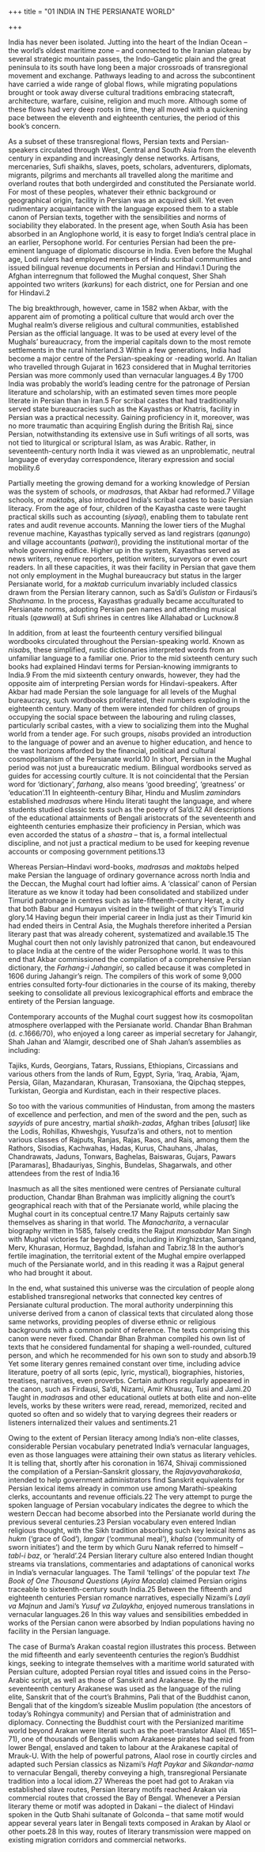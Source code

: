 +++
title = "01 INDIA IN THE PERSIANATE WORLD"

+++

India has never been isolated. Jutting into the heart of the Indian Ocean – the world’s oldest maritime zone – and connected to the Iranian plateau by several strategic mountain passes, the Indo-Gangetic plain and the great peninsula to its south have long been a major crossroads of transregional movement and exchange. Pathways leading to and across the subcontinent have carried a wide range of global flows, while migrating populations brought or took away diverse cultural traditions embracing statecraft, architecture, warfare, cuisine, religion and much more. Although some of these flows had very deep roots in time, they all moved with a quickening pace between the eleventh and eighteenth centuries, the period of this book’s concern.

As a subset of these transregional flows, Persian texts and Persian-speakers circulated through West, Central and South Asia from the eleventh century in expanding and increasingly dense networks. Artisans, mercenaries, Sufi shaikhs, slaves, poets, scholars, adventurers, diplomats, migrants, pilgrims and merchants all travelled along the maritime and overland routes that both undergirded and constituted the Persianate world. For most of these peoples, whatever their ethnic background or geographical origin, facility in Persian was an acquired skill. Yet even rudimentary acquaintance with the language exposed them to a stable canon of Persian texts, together with the sensibilities and norms of sociability they elaborated. In the present age, when South Asia has been absorbed in an Anglophone world, it is easy to forget India’s central place in an earlier, Persophone world. For centuries Persian had been the pre-eminent language of diplomatic discourse in India. Even before the Mughal age, Lodi rulers had employed members of Hindu scribal communities and issued bilingual revenue documents in Persian and Hindavi.1 During the Afghan interregnum that followed the Mughal conquest, Sher Shah appointed two writers \(*karkun*s\) for each district, one for Persian and one for Hindavi.2

The big breakthrough, however, came in 1582 when Akbar, with the apparent aim of promoting a political culture that would arch over the Mughal realm’s diverse religious and cultural communities, established Persian as the official language. It was to be used at every level of the Mughals’ bureaucracy, from the imperial capitals down to the most remote settlements in the rural hinterland.3 Within a few generations, India had become a major centre of the Persian-speaking or -reading world. An Italian who travelled through Gujarat in 1623 considered that in Mughal territories Persian was more commonly used than vernacular languages.4 By 1700 India was probably the world’s leading centre for the patronage of Persian literature and scholarship, with an estimated seven times more people literate in Persian than in Iran.5 For scribal castes that had traditionally served state bureaucracies such as the Kayasthas or Khatris, facility in Persian was a practical necessity. Gaining proficiency in it, moreover, was no more traumatic than acquiring English during the British Raj, since Persian, notwithstanding its extensive use in Sufi writings of all sorts, was not tied to liturgical or scriptural Islam, as was Arabic. Rather, in seventeenth-century north India it was viewed as an unproblematic, neutral language of everyday correspondence, literary expression and social mobility.6

Partially meeting the growing demand for a working knowledge of Persian was the system of schools, or *madrasa*s, that Akbar had reformed.7 Village schools, or *maktab*s, also introduced India’s scribal castes to basic Persian literacy. From the age of four, children of the Kayastha caste were taught practical skills such as accounting \(*siyaqi*\), enabling them to tabulate rent rates and audit revenue accounts. Manning the lower tiers of the Mughal revenue machine, Kayasthas typically served as land registrars \(*qanungo*\) and village accountants \(*patwari*\), providing the institutional mortar of the whole governing edifice. Higher up in the system, Kayasthas served as news writers, revenue reporters, petition writers, surveyors or even court readers. In all these capacities, it was their facility in Persian that gave them not only employment in the Mughal bureaucracy but status in the larger Persianate world, for a *maktab* curriculum invariably included classics drawn from the Persian literary cannon, such as Sa‘di’s *Gulistan* or Firdausi’s *Shahnama*. In the process, Kayasthas gradually became acculturated to Persianate norms, adopting Persian pen names and attending musical rituals \(*qawwali*\) at Sufi shrines in centres like Allahabad or Lucknow.8

In addition, from at least the fourteenth century versified bilingual wordbooks circulated throughout the Persian-speaking world. Known as *nisab*s, these simplified, rustic dictionaries interpreted words from an unfamiliar language to a familiar one. Prior to the mid sixteenth century such books had explained Hindavi terms for Persian-knowing immigrants to India.9 From the mid sixteenth century onwards, however, they had the opposite aim of interpreting Persian words for Hindavi-speakers. After Akbar had made Persian the sole language for all levels of the Mughal bureaucracy, such wordbooks proliferated, their numbers exploding in the eighteenth century. Many of them were intended for children of groups occupying the social space between the labouring and ruling classes, particularly scribal castes, with a view to socializing them into the Mughal world from a tender age. For such groups, *nisab*s provided an introduction to the language of power and an avenue to higher education, and hence to the vast horizons afforded by the financial, political and cultural cosmopolitanism of the Persianate world.10 In short, Persian in the Mughal period was not just a bureaucratic medium. Bilingual wordbooks served as guides for accessing courtly culture. It is not coincidental that the Persian word for ‘dictionary’, *farhang*, also means ‘good breeding’, ‘greatness’ or ‘education’.11 In eighteenth-century Bihar, Hindu and Muslim *zamindar*s established *madrasa*s where Hindu literati taught the language, and where students studied classic texts such as the poetry of Sa‘di.12 All descriptions of the educational attainments of Bengali aristocrats of the seventeenth and eighteenth centuries emphasize their proficiency in Persian, which was even accorded the status of a *shastra* – that is, a formal intellectual discipline, and not just a practical medium to be used for keeping revenue accounts or composing government petitions.13

Whereas Persian–Hindavi word-books, *madrasa*s and *maktab*s helped make Persian the language of ordinary governance across north India and the Deccan, the Mughal court had loftier aims. A ‘classical’ canon of Persian literature as we know it today had been consolidated and stabilized under Timurid patronage in centres such as late-fifteenth-century Herat, a city that both Babur and Humayun visited in the twilight of that city’s Timurid glory.14 Having begun their imperial career in India just as their Timurid kin had ended theirs in Central Asia, the Mughals therefore inherited a Persian literary past that was already coherent, systematized and available.15 The Mughal court then not only lavishly patronized that canon, but endeavoured to place India at the centre of the wider Persophone world. It was to this end that Akbar commissioned the compilation of a comprehensive Persian dictionary, the *Farhang-i Jahangiri*, so called because it was completed in 1606 during Jahangir’s reign. The compilers of this work of some 9,000 entries consulted forty-four dictionaries in the course of its making, thereby seeking to consolidate all previous lexicographical efforts and embrace the entirety of the Persian language.

Contemporary accounts of the Mughal court suggest how its cosmopolitan atmosphere overlapped with the Persianate world. Chandar Bhan Brahman \(d. *c*.1666/70\), who enjoyed a long career as imperial secretary for Jahangir, Shah Jahan and ‘Alamgir, described one of Shah Jahan’s assemblies as including:

Tajiks, Kurds, Georgians, Tatars, Russians, Ethiopians, Circassians and various others from the lands of Rum, Egypt, Syria, ‘Iraq, Arabia, ‘Ajam, Persia, Gilan, Mazandaran, Khurasan, Transoxiana, the Qipchaq steppes, Turkistan, Georgia and Kurdistan, each in their respective places.

So too with the various communities of Hindustan, from among the masters of excellence and perfection, and men of the sword and the pen, such as *sayyids* of pure ancestry, martial *shaikh-zadas*, Afghan tribes \[*alusat*\] like the Lodis, Rohillas, Khweshgis, Yusufza’is and others, not to mention various classes of Rajputs, Ranjas, Rajas, Raos, and Rais, among them the Rathors, Sisodias, Kachwahas, Hadas, Kurus, Chauhans, Jhalas, Chandrawats, Jaduns, Tonwars, Baghelas, Baiswaras, Gujars, Pawars \[Paramaras\], Bhadauriyas, Singhis, Bundelas, Shagarwals, and other attendees from the rest of India.16

Inasmuch as all the sites mentioned were centres of Persianate cultural production, Chandar Bhan Brahman was implicitly aligning the court’s geographical reach with that of the Persianate world, while placing the Mughal court in its conceptual centre.17 Many Rajputs certainly saw themselves as sharing in that world. The *Manacharita*, a vernacular biography written in 1585, falsely credits the Rajput *mansabdar* Man Singh with Mughal victories far beyond India, including in Kirghizstan, Samarqand, Merv, Khurasan, Hormuz, Baghdad, Isfahan and Tabriz.18 In the author’s fertile imagination, the territorial extent of the Mughal empire overlapped much of the Persianate world, and in this reading it was a Rajput general who had brought it about.

In the end, what sustained this universe was the circulation of people along established transregional networks that connected key centres of Persianate cultural production. The moral authority underpinning this universe derived from a canon of classical texts that circulated along those same networks, providing peoples of diverse ethnic or religious backgrounds with a common point of reference. The texts comprising this canon were never fixed. Chandar Bhan Brahman compiled his own list of texts that he considered fundamental for shaping a well-rounded, cultured person, and which he recommended for his own son to study and absorb.19 Yet some literary genres remained constant over time, including advice literature, poetry of all sorts \(epic, lyric, mystical\), biographies, histories, treatises, narratives, even proverbs. Certain authors regularly appeared in the canon, such as Firdausi, Sa‘di, Nizami, Amir Khusrau, Tusi and Jami.20 Taught in *madrasa*s and other educational outlets at both elite and non-elite levels, works by these writers were read, reread, memorized, recited and quoted so often and so widely that to varying degrees their readers or listeners internalized their values and sentiments.21

Owing to the extent of Persian literacy among India’s non-elite classes, considerable Persian vocabulary penetrated India’s vernacular languages, even as those languages were attaining their own status as literary vehicles. It is telling that, shortly after his coronation in 1674, Shivaji commissioned the compilation of a Persian–Sanskrit glossary, the *Rajavyavaharakośa*, intended to help government administrators find Sanskrit equivalents for Persian lexical items already in common use among Marathi-speaking clerks, accountants and revenue officials.22 The very attempt to purge the spoken language of Persian vocabulary indicates the degree to which the western Deccan had become absorbed into the Persianate world during the previous several centuries.23 Persian vocabulary even entered Indian religious thought, with the Sikh tradition absorbing such key lexical items as *hukm* \(‘grace of God’\), *langar* \(‘communal meal’\), *khalsa* \(‘community of sworn initiates’\) and the term by which Guru Nanak referred to himself – *tabl-i baz*, or ‘herald’.24 Persian literary culture also entered Indian thought streams via translations, commentaries and adaptations of canonical works in India’s vernacular languages. The Tamil ‘tellings’ of the popular text *The Book of One Thousand Questions* \(*Ayira Macala*\) claimed Persian origins traceable to sixteenth-century south India.25 Between the fifteenth and eighteenth centuries Persian romance narratives, especially Nizami’s *Layli va Majnun* and Jami’s *Yusuf va Zulaykha*, enjoyed numerous translations in vernacular languages.26 In this way values and sensibilities embedded in works of the Persian canon were absorbed by Indian populations having no facility in the Persian language.

The case of Burma’s Arakan coastal region illustrates this process. Between the mid fifteenth and early seventeenth centuries the region’s Buddhist kings, seeking to integrate themselves with a maritime world saturated with Persian culture, adopted Persian royal titles and issued coins in the Perso-Arabic script, as well as those of Sanskrit and Arakanese. By the mid seventeenth century Arakanese was used as the language of the ruling elite, Sanskrit that of the court’s Brahmins, Pali that of the Buddhist canon, Bengali that of the kingdom’s sizeable Muslim population \(the ancestors of today’s Rohingya community\) and Persian that of administration and diplomacy. Connecting the Buddhist court with the Persianized maritime world beyond Arakan were literati such as the poet-translator Alaol \(fl. 1651–71\), one of thousands of Bengalis whom Arakanese pirates had seized from lower Bengal, enslaved and taken to labour at the Arakanese capital of Mrauk-U. With the help of powerful patrons, Alaol rose in courtly circles and adapted such Persian classics as Nizami’s *Haft Paykar* and *Sikandar-nama* to vernacular Bengali, thereby conveying a high, transregional Persianate tradition into a local idiom.27 Whereas the poet had got to Arakan via established slave routes, Persian literary motifs reached Arakan via commercial routes that crossed the Bay of Bengal. Whenever a Persian literary theme or motif was adopted in Dakani – the dialect of Hindavi spoken in the Qutb Shahi sultanate of Golconda – that same motif would appear several years later in Bengali texts composed in Arakan by Alaol or other poets.28 In this way, routes of literary transmission were mapped on existing migration corridors and commercial networks.



